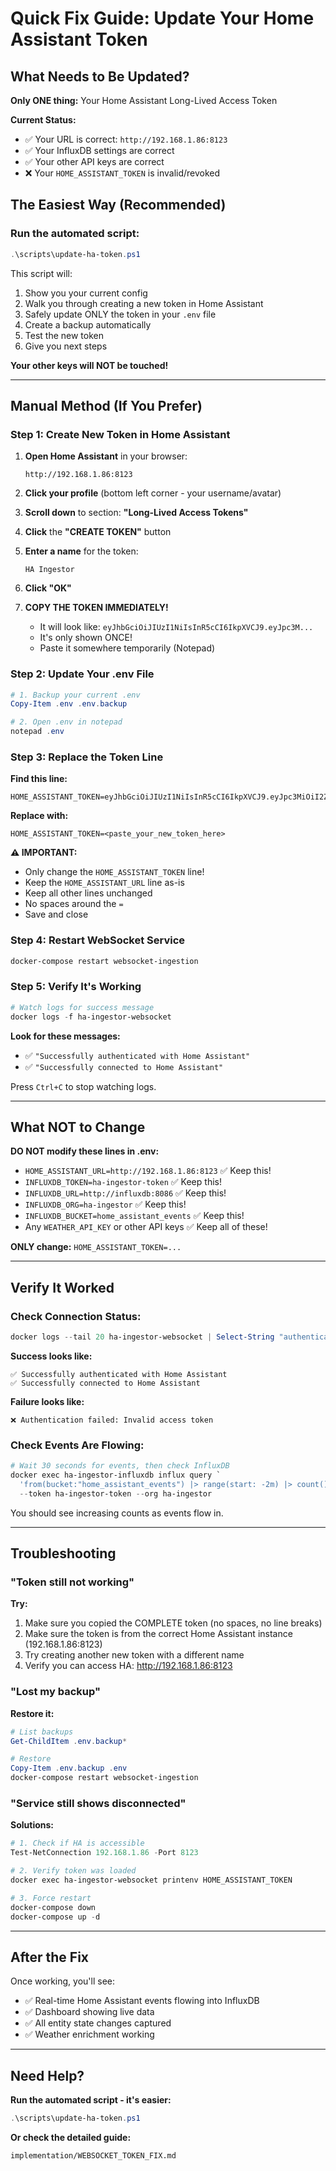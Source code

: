 # Quick Fix Guide: Update Your Home Assistant Token

## What Needs to Be Updated?

**Only ONE thing:** Your Home Assistant Long-Lived Access Token

**Current Status:**
- ✅ Your URL is correct: `http://192.168.1.86:8123`
- ✅ Your InfluxDB settings are correct
- ✅ Your other API keys are correct
- ❌ Your `HOME_ASSISTANT_TOKEN` is invalid/revoked

## The Easiest Way (Recommended)

### Run the automated script:

```powershell
.\scripts\update-ha-token.ps1
```

This script will:
1. Show you your current config
2. Walk you through creating a new token in Home Assistant
3. Safely update ONLY the token in your `.env` file
4. Create a backup automatically
5. Test the new token
6. Give you next steps

**Your other keys will NOT be touched!**

---

## Manual Method (If You Prefer)

### Step 1: Create New Token in Home Assistant

1. **Open Home Assistant** in your browser:
   ```
   http://192.168.1.86:8123
   ```

2. **Click your profile** (bottom left corner - your username/avatar)

3. **Scroll down** to section: **"Long-Lived Access Tokens"**

4. **Click** the **"CREATE TOKEN"** button

5. **Enter a name** for the token:
   ```
   HA Ingestor
   ```

6. **Click "OK"**

7. **COPY THE TOKEN IMMEDIATELY!** 
   - It will look like: `eyJhbGciOiJIUzI1NiIsInR5cCI6IkpXVCJ9.eyJpc3M...`
   - It's only shown ONCE!
   - Paste it somewhere temporarily (Notepad)

### Step 2: Update Your .env File

```powershell
# 1. Backup your current .env
Copy-Item .env .env.backup

# 2. Open .env in notepad
notepad .env
```

### Step 3: Replace the Token Line

**Find this line:**
```
HOME_ASSISTANT_TOKEN=eyJhbGciOiJIUzI1NiIsInR5cCI6IkpXVCJ9.eyJpc3MiOiI2ZTc1NDJjODllMDc0NGE3YjI1MWRmMDM0MGE4MzM1ZSIsImlhdCI6MTc1NTU1MzY4NywiZXhwIjoyMDcwOTEzNjg3fQ.vB5StATqW6sUsSIlx0C6MaaOtw3dAarrue9KGFrKVoo
```

**Replace with:**
```
HOME_ASSISTANT_TOKEN=<paste_your_new_token_here>
```

**⚠️ IMPORTANT:** 
- Only change the `HOME_ASSISTANT_TOKEN` line!
- Keep the `HOME_ASSISTANT_URL` line as-is
- Keep all other lines unchanged
- No spaces around the `=`
- Save and close

### Step 4: Restart WebSocket Service

```powershell
docker-compose restart websocket-ingestion
```

### Step 5: Verify It's Working

```powershell
# Watch logs for success message
docker logs -f ha-ingestor-websocket
```

**Look for these messages:**
- ✅ `"Successfully authenticated with Home Assistant"`
- ✅ `"Successfully connected to Home Assistant"`

Press `Ctrl+C` to stop watching logs.

---

## What NOT to Change

**DO NOT modify these lines in .env:**
- `HOME_ASSISTANT_URL=http://192.168.1.86:8123` ✅ Keep this!
- `INFLUXDB_TOKEN=ha-ingestor-token` ✅ Keep this!
- `INFLUXDB_URL=http://influxdb:8086` ✅ Keep this!
- `INFLUXDB_ORG=ha-ingestor` ✅ Keep this!
- `INFLUXDB_BUCKET=home_assistant_events` ✅ Keep this!
- Any `WEATHER_API_KEY` or other API keys ✅ Keep all of these!

**ONLY change:** `HOME_ASSISTANT_TOKEN=...`

---

## Verify It Worked

### Check Connection Status:
```powershell
docker logs --tail 20 ha-ingestor-websocket | Select-String "authenticated|Connected"
```

**Success looks like:**
```
✅ Successfully authenticated with Home Assistant
✅ Successfully connected to Home Assistant
```

**Failure looks like:**
```
❌ Authentication failed: Invalid access token
```

### Check Events Are Flowing:
```powershell
# Wait 30 seconds for events, then check InfluxDB
docker exec ha-ingestor-influxdb influx query `
  'from(bucket:"home_assistant_events") |> range(start: -2m) |> count()' `
  --token ha-ingestor-token --org ha-ingestor
```

You should see increasing counts as events flow in.

---

## Troubleshooting

### "Token still not working"

**Try:**
1. Make sure you copied the COMPLETE token (no spaces, no line breaks)
2. Make sure the token is from the correct Home Assistant instance (192.168.1.86:8123)
3. Try creating another new token with a different name
4. Verify you can access HA: http://192.168.1.86:8123

### "Lost my backup"

**Restore it:**
```powershell
# List backups
Get-ChildItem .env.backup*

# Restore
Copy-Item .env.backup .env
docker-compose restart websocket-ingestion
```

### "Service still shows disconnected"

**Solutions:**
```powershell
# 1. Check if HA is accessible
Test-NetConnection 192.168.1.86 -Port 8123

# 2. Verify token was loaded
docker exec ha-ingestor-websocket printenv HOME_ASSISTANT_TOKEN

# 3. Force restart
docker-compose down
docker-compose up -d
```

---

## After the Fix

Once working, you'll see:
- ✅ Real-time Home Assistant events flowing into InfluxDB
- ✅ Dashboard showing live data
- ✅ All entity state changes captured
- ✅ Weather enrichment working

---

## Need Help?

**Run the automated script - it's easier:**
```powershell
.\scripts\update-ha-token.ps1
```

**Or check the detailed guide:**
```
implementation/WEBSOCKET_TOKEN_FIX.md
```

